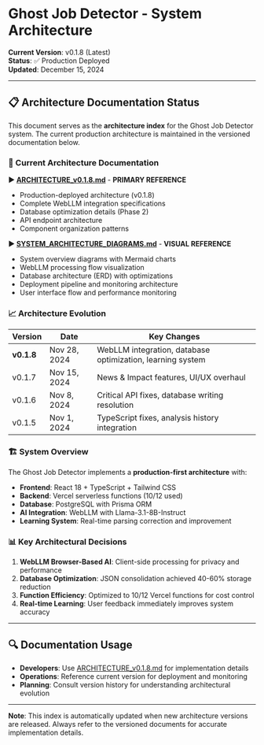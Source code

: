# Ghost Job Detector - System Architecture

**Current Version**: v0.1.8 (Latest)  
**Status**: ✅ Production Deployed  
**Updated**: December 15, 2024

---

## 📋 Architecture Documentation Status

This document serves as the **architecture index** for the Ghost Job Detector system. The current production architecture is maintained in the versioned documentation below.

### 🔗 Current Architecture Documentation

**▶ [ARCHITECTURE_v0.1.8.md](./ARCHITECTURE_v0.1.8.md)** - **PRIMARY REFERENCE**
- Production-deployed architecture (v0.1.8)
- Complete WebLLM integration specifications  
- Database optimization details (Phase 2)
- API endpoint architecture
- Component organization patterns

**▶ [SYSTEM_ARCHITECTURE_DIAGRAMS.md](./SYSTEM_ARCHITECTURE_DIAGRAMS.md)** - **VISUAL REFERENCE**
- System overview diagrams with Mermaid charts
- WebLLM processing flow visualization
- Database architecture (ERD) with optimizations
- Deployment pipeline and monitoring architecture
- User interface flow and performance monitoring

### 📈 Architecture Evolution

| Version | Date | Key Changes |
|---------|------|-------------|
| **v0.1.8** | Nov 28, 2024 | WebLLM integration, database optimization, learning system |
| v0.1.7 | Nov 15, 2024 | News & Impact features, UI/UX overhaul |
| v0.1.6 | Nov 8, 2024 | Critical API fixes, database writing resolution |
| v0.1.5 | Nov 1, 2024 | TypeScript fixes, analysis history integration |

### 🏗️ System Overview

The Ghost Job Detector implements a **production-first architecture** with:

- **Frontend**: React 18 + TypeScript + Tailwind CSS
- **Backend**: Vercel serverless functions (10/12 used)
- **Database**: PostgreSQL with Prisma ORM
- **AI Integration**: WebLLM with Llama-3.1-8B-Instruct
- **Learning System**: Real-time parsing correction and improvement

### 📊 Key Architectural Decisions

1. **WebLLM Browser-Based AI**: Client-side processing for privacy and performance
2. **Database Optimization**: JSON consolidation achieved 40-60% storage reduction  
3. **Function Efficiency**: Optimized to 10/12 Vercel functions for cost control
4. **Real-time Learning**: User feedback immediately improves system accuracy

---

## 🔍 Documentation Usage

- **Developers**: Use [ARCHITECTURE_v0.1.8.md](./ARCHITECTURE_v0.1.8.md) for implementation details
- **Operations**: Reference current version for deployment and monitoring
- **Planning**: Consult version history for understanding architectural evolution

---

**Note**: This index is automatically updated when new architecture versions are released. Always refer to the versioned documents for accurate implementation details.
